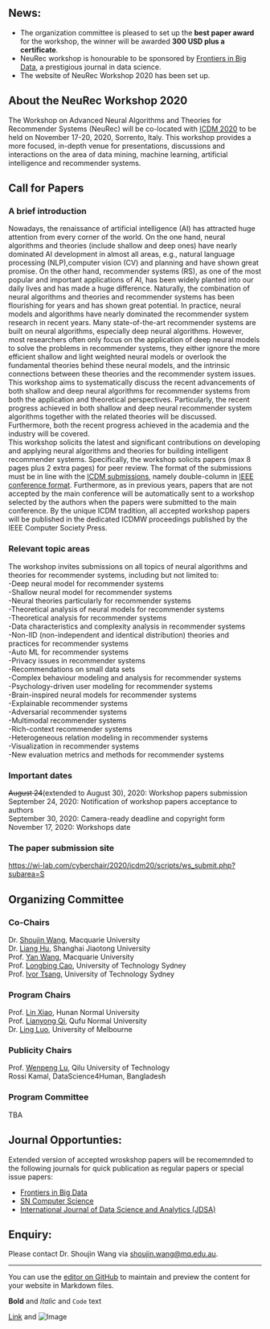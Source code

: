 ## **News:**
- The organization committee is pleased to set up the **best paper award** for the workshop, the winner will be awarded **300 USD plus a certificate**.
- NeuRec workshop is honourable to be sponsored by [Frontiers in Big Data](https://www.frontiersin.org/journals/big-data), a prestigious journal in data science.
- The website of NeuRec Workshop 2020 has been set up. 


## **About the NeuRec Workshop 2020** 
The Workshop on Advanced Neural Algorithms and Theories for Recommender Systems (NeuRec) will be co-located with [ICDM 2020](http://icdm2020.bigke.org/) to be held on November 17-20, 2020, Sorrento, Italy. This workshop provides a more focused, in-depth venue for presentations, discussions and interactions on the area of data mining, machine learning, artificial intelligence and recommender systems.


## **Call for Papers**
### A brief introduction
Nowadays, the renaissance of artificial intelligence (AI) has attracted huge attention from every corner of the world.  On the one hand,  neural algorithms and theories (include shallow and deep ones) have nearly dominated AI development in almost all areas, e.g., natural language processing (NLP),computer vision (CV) and planning and have shown great promise. On the other hand, recommender systems (RS), as one of the most popular and important applications of AI, has been widely planted into our daily lives and has made a huge difference. Naturally, the combination of neural algorithms and theories and recommender systems has been flourishing for years and has shown great potential. In practice, neural models and algorithms have nearly dominated the recommender system research in recent years.  Many state-of-the-art recommender systems are built on neural algorithms, especially deep neural algorithms. However, most researchers often only focus on the application of deep neural models to solve the problems in recommender systems, they either ignore the more efficient shallow and light weighted neural models or overlook the fundamental theories behind these neural models, and the intrinsic connections between these theories and the recommender system issues.  
This workshop aims to systematically discuss the recent advancements of both shallow and deep neural algorithms for recommender systems from both the application and theoretical perspectives. Particularly, the recent progress achieved in both shallow and deep neural recommender system algorithms together with the related theories will be discussed. Furthermore, both the recent progress achieved in the academia and the industry will be covered.  
This workshop solicits the latest and significant contributions on developing and applying neural algorithms and theories for building intelligent recommender systems. Specifically, the workshop solicits papers (max 8 pages plus 2 extra pages) for peer review. The format of the submissions must be in line with the [ICDM submissions](http://icdm2020.bigke.org/), namely double-column in [IEEE conference format](https://www.ieee.org/conferences/publishing/templates.html). Furthermore, as in previous years, papers that are not accepted by the main conference will be automatically sent to a workshop selected by the authors when the papers were submitted to the main conference. By the unique ICDM tradition, all accepted workshop papers will be published in the dedicated ICDMW proceedings published by the IEEE Computer Society Press.

### Relevant topic areas
The workshop invites submissions on all topics of neural algorithms and theories for recommender systems, including
but not limited to:  
-Deep neural model for recommender systems  
-Shallow neural model for recommender systems  
-Neural theories particularly for recommender systems  
-Theoretical analysis of neural models for recommender systems  
-Theoretical analysis for recommender systems  
-Data characteristics and complexity analysis in recommender systems  
-Non-IID (non-independent and identical distribution) theories and practices for recommender systems  
-Auto ML for recommender systems  
-Privacy issues in recommender systems  
-Recommendations on small data sets  
-Complex behaviour modeling and analysis for recommender systems  
-Psychology-driven user modeling for recommender systems  
-Brain-inspired neural models for recommender systems  
-Explainable recommender systems  
-Adversarial recommender systems  
-Multimodal recommender systems  
-Rich-context recommender systems  
-Heterogeneous relation modeling in recommender systems  
-Visualization in recommender systems  
-New evaluation metrics and methods for recommender systems

### Important dates
~~August 24~~(extended to August 30), 2020: Workshop papers submission  
September 24, 2020: Notification of workshop papers acceptance to authors  
September 30, 2020: Camera-ready deadline and copyright form  
November 17, 2020: Workshops date

### The paper submission site
https://wi-lab.com/cyberchair/2020/icdm20/scripts/ws_submit.php?subarea=S

## **Organizing Committee**
### Co-Chairs
Dr. [Shoujin Wang](https://sites.google.com/view/shoujinwanghome), Macquarie University  
Dr. [Liang Hu](https://sites.google.com/view/lianghu/home), Shanghai Jiaotong University  
Prof. [Yan Wang](http://web.science.mq.edu.au/~yanwang/), Macquarie University  
Prof. [Longbing Cao](http://cao.datasciences.org/), University of Technology Sydney  
Prof. [Ivor Tsang](https://www.uts.edu.au/staff/ivor.tsang), University of Technology Sydney

### Program Chairs
Prof. [Lin Xiao](https://cise.hunnu.edu.cn/info/1078/2006.htm), Hunan Normal University  
Prof. [Lianyong Qi](http://web.qfnu.edu.cn/qly), Qufu Normal University  
Dr. [Ling Luo](https://findanexpert.unimelb.edu.au/profile/849504-ling-luo), University of Melbourne

### Publicity Chairs  
Prof. [Wenpeng Lu](https://www.x-mol.com/university/faculty/160485), Qilu University of Technology  
Rossi Kamal, DataScience4Human, Bangladesh 

### Program Committee
TBA

## Journal Opportunties: 
Extended version of accepted wroskshop papers will be recomemnded to the following journals for quick publication as regular papers or special issue papers: 
* [Frontiers in Big Data](https://www.frontiersin.org/journals/big-data)
* [SN Computer Science](https://www.springer.com/journal/42979/updates/18167122)
* [International Journal of Data Science and Analytics (JDSA)](https://www.springer.com/journal/41060/updates/17193470)

## Enquiry: 
Please contact Dr. Shoujin Wang via shoujin.wang@mq.edu.au.




--------------------------------------------------------------
You can use the [editor on GitHub](https://github.com/786121244/NeuRec-Workshop/edit/master/index.md) to maintain and preview the content for your website in Markdown files.


**Bold** and _Italic_ and `Code` text

[Link](url) and ![Image](src)
```
